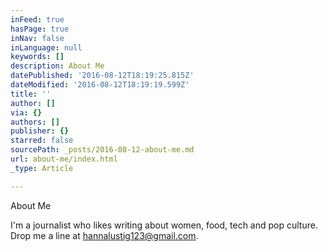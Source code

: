```yaml
---
inFeed: true
hasPage: true
inNav: false
inLanguage: null
keywords: []
description: About Me
datePublished: '2016-08-12T18:19:25.815Z'
dateModified: '2016-08-12T18:19:19.599Z'
title: ''
author: []
via: {}
authors: []
publisher: {}
starred: false
sourcePath: _posts/2016-08-12-about-me.md
url: about-me/index.html
_type: Article

---
```

About Me

I'm a journalist who likes writing about women, food, tech and pop culture. Drop me a line at hannalustig123@gmail.com.